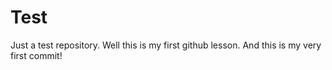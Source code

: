 # Test
Just a test repository.
Well this is my first github lesson.
And this is my very first commit!
